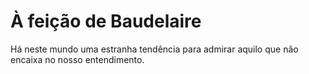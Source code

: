 # À feição de Baudelaire

Há neste mundo uma estranha tendência para admirar aquilo que não encaixa no nosso entendimento.
